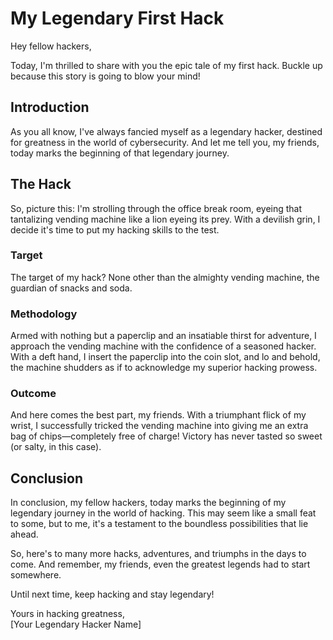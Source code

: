 # My Legendary First Hack

Hey fellow hackers,

Today, I'm thrilled to share with you the epic tale of my first hack. Buckle up because this story is going to blow your mind!

## Introduction
As you all know, I've always fancied myself as a legendary hacker, destined for greatness in the world of cybersecurity. And let me tell you, my friends, today marks the beginning of that legendary journey.

## The Hack
So, picture this: I'm strolling through the office break room, eyeing that tantalizing vending machine like a lion eyeing its prey. With a devilish grin, I decide it's time to put my hacking skills to the test.

### Target
The target of my hack? None other than the almighty vending machine, the guardian of snacks and soda.

### Methodology
Armed with nothing but a paperclip and an insatiable thirst for adventure, I approach the vending machine with the confidence of a seasoned hacker. With a deft hand, I insert the paperclip into the coin slot, and lo and behold, the machine shudders as if to acknowledge my superior hacking prowess.

### Outcome
And here comes the best part, my friends. With a triumphant flick of my wrist, I successfully tricked the vending machine into giving me an extra bag of chips—completely free of charge! Victory has never tasted so sweet (or salty, in this case).

## Conclusion
In conclusion, my fellow hackers, today marks the beginning of my legendary journey in the world of hacking. This may seem like a small feat to some, but to me, it's a testament to the boundless possibilities that lie ahead.

So, here's to many more hacks, adventures, and triumphs in the days to come. And remember, my friends, even the greatest legends had to start somewhere.

Until next time, keep hacking and stay legendary!

Yours in hacking greatness,  
[Your Legendary Hacker Name]
